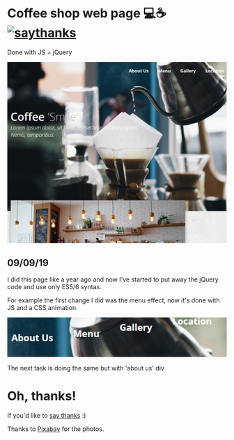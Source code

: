 # Coffee shop web page 💻☕️ [![saythanks](https://img.shields.io/badge/say-thanks-ff69b4.svg)](https://saythanks.io/to/JoacoViera)


Done with JS + jQuery

![alt text](img/example.jpg)

## 09/09/19
I did this page like a year ago and now I've started to put away the jQuery code and use only ES5/6 syntax.

For example the first change I did was the menu effect, now it's done with JS and a CSS animation.

![alt text](img/menuExample.jpg)

The next task is doing the same but with 'about us' div 

# Oh, thanks!
If you'd like to [say thanks](https://saythanks.io/to/JoacoViera) :) 

Thanks to [Pixabay](https://pixabay.com) for the photos.